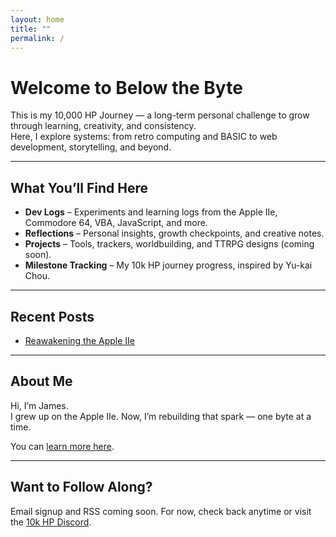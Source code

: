 ```yaml
---
layout: home
title: ""
permalink: /
---
```


# Welcome to Below the Byte

This is my 10,000 HP Journey — a long-term personal challenge to grow through learning, creativity, and consistency.  
Here, I explore systems: from retro computing and BASIC to web development, storytelling, and beyond.

---

## What You’ll Find Here

- **Dev Logs** – Experiments and learning logs from the Apple IIe, Commodore 64, VBA, JavaScript, and more.
- **Reflections** – Personal insights, growth checkpoints, and creative notes.
- **Projects** – Tools, trackers, worldbuilding, and TTRPG designs (coming soon).
- **Milestone Tracking** – My 10k HP journey progress, inspired by Yu-kai Chou.

---

## Recent Posts

- [Reawakening the Apple IIe](reawakening-apple-iie.html)


---

## About Me

Hi, I’m James.  
I grew up on the Apple IIe. Now, I’m rebuilding that spark — one byte at a time.

You can [learn more here](about.html).

---

## Want to Follow Along?

Email signup and RSS coming soon. For now, check back anytime or visit the [10k HP Discord](https://10khp.com).

